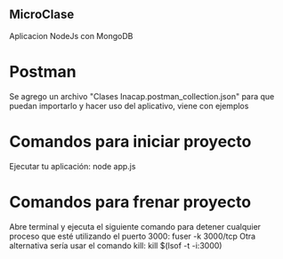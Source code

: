 ## MicroClase 
Aplicacion NodeJs con MongoDB

# Postman
Se agrego un archivo "Clases Inacap.postman_collection.json" para que puedan importarlo y hacer uso del aplicativo, viene con ejemplos

# Comandos para iniciar proyecto
Ejecutar tu aplicación:
    node app.js

# Comandos para frenar proyecto
Abre terminal y ejecuta el siguiente comando para detener cualquier proceso que esté utilizando el puerto 3000:
    fuser -k 3000/tcp
Otra alternativa sería usar el comando kill:
    kill $(lsof -t -i:3000)
